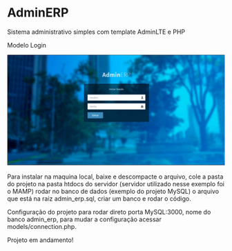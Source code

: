 # AdminERP
Sistema administrativo simples com template AdminLTE e PHP

Modelo Login

![alt text](https://github.com/ClaytonAndrade/AdminERP/blob/master/views/img/template/tela_login.PNG)

Para instalar na maquina local, baixe e descompacte o arquivo, cole a pasta do projeto na pasta htdocs do servidor
(servidor utilizado nesse exemplo foi o MAMP) rodar no banco de dados (exemplo do projeto MySQL) o arquivo que está 
na raiz admin_erp.sql, criar um banco e rodar o código.

Configuração do projeto para rodar direto porta MySQL:3000, nome do banco admin_erp, para mudar a configuração 
acessar models/connection.php.

Projeto em andamento!



